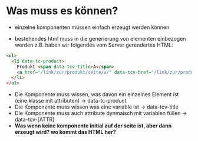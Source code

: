 # Was muss es können?

- einzelne komponenten müssen einfach erzeugt werden können


- bestehendes html muss in die generierung von elementen einbezogen werden
z.B. haben wir folgendes vom Server gerendertes HTML:

```html
<ul>
  <li data-tc-product>
    Produkt <span data-tcv-title>A</span>
    <a href="/link/zur/produkt/seite/a/" data-tcv-href="/link/zur/produkt/seite/{{title}}/">Zum Produkt</a>
  </li>
</ul>
```

- Die Komponente muss wissen, was davon ein einzelnes Element ist (eine klasse mit attributen) -> data-tc-product
- Die Komponente muss wissen was eine variable ist -> data-tcv-title
- Die Komponente muss auch attribute dynmaisch mit variablen füllen -> data-tcv-[ATTR]
- **Was wenn keine komponente initial auf der seite ist, aber dann erzeugt wird? wo kommt das HTML her?**



